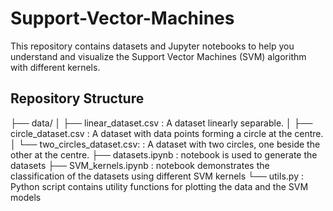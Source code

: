 # Support-Vector-Machines

This repository contains datasets and Jupyter notebooks to help you understand and visualize the Support Vector Machines (SVM) algorithm with different kernels.

## Repository Structure

├── data/
│   ├── linear_dataset.csv : A dataset linearly separable.
│   ├── circle_dataset.csv : A dataset with data points forming a circle at the centre.
│   └── two_circles_dataset.csv: : A dataset with two circles, one beside the other at the centre.
├── datasets.ipynb : notebook is used to generate the datasets
├── SVM_kernels.ipynb : notebook demonstrates the classification of the datasets using different SVM kernels
└── utils.py : Python script contains utility functions for plotting the data and the SVM models
